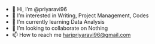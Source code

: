 - 👋 Hi, I’m @priyaravi96
- 👀 I’m interested in Writing, Project Management, Codes
- 🌱 I’m currently learning Data Analysis
- 💞️ I’m looking to collaborate on Nothing
- 📫 How to reach me haripriyaravi96@gmail.com

<!---
priyaravi96/priyaravi96 is a ✨ special ✨ repository because its `README.md` (this file) appears on your GitHub profile.
You can click the Preview link to take a look at your changes.
--->
